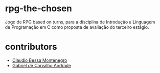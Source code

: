# rpg-the-chosen
Jogo de RPG based on turns, para a disciplina de Introdução a Linguagem de Programação em C como proposta de avaliação do terceiro estágio.

# contributors
- [Claudio Bessa Montenegro](http://github.com/claudiobmontenegro)
- [Gabriel de Carvalho Andrade](http://github.com/gabrielcandrade)
